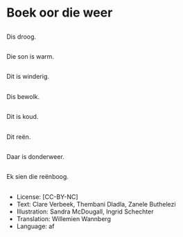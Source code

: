 # Boek oor die weer

##
Dis droog.

##
Die son is warm.

##
Dit is winderig.

##
Dis bewolk.

##
Dit is koud.

##
Dit reën.

##
Daar is donderweer.

##
Ek sien die reënboog.

##
* License: [CC-BY-NC]
* Text: Clare Verbeek, Thembani Dladla, Zanele Buthelezi
* Illustration: Sandra McDougall, Ingrid Schechter
* Translation: Willemien Wannberg
* Language: af
